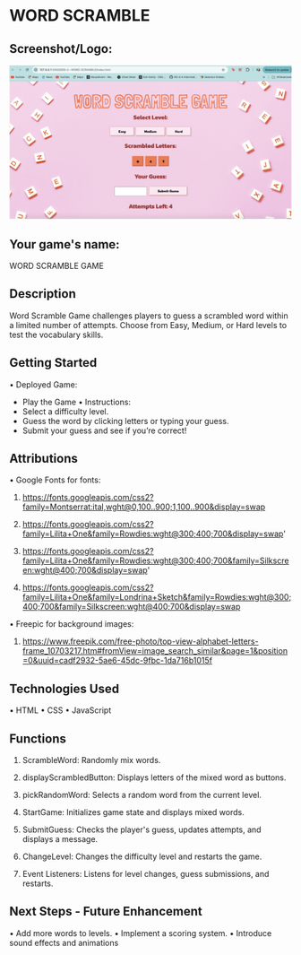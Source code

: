 # WORD SCRAMBLE

## Screenshot/Logo: 
![alt text](<assets/Screenshot 2024-10-08 at 1.00.09 PM.png>)

## Your game's name: 
WORD SCRAMBLE GAME

## Description
Word Scramble Game challenges players to guess a scrambled word within a limited number of attempts. Choose from Easy, Medium, or Hard levels to test the vocabulary skills.

## Getting Started
•	Deployed Game: 
- Play the Game
•	Instructions:
- Select a difficulty level.
- Guess the word by clicking letters or typing your guess.
- Submit your guess and see if you’re correct!

## Attributions
•	Google Fonts for fonts:
1. https://fonts.googleapis.com/css2?family=Montserrat:ital,wght@0,100..900;1,100..900&display=swap

2. https://fonts.googleapis.com/css2?family=Lilita+One&family=Rowdies:wght@300;400;700&display=swap'

3. https://fonts.googleapis.com/css2?family=Lilita+One&family=Rowdies:wght@300;400;700&family=Silkscreen:wght@400;700&display=swap'

4. https://fonts.googleapis.com/css2?family=Lilita+One&family=Londrina+Sketch&family=Rowdies:wght@300;400;700&family=Silkscreen:wght@400;700&display=swap

•	Freepic for background images:
1. https://www.freepik.com/free-photo/top-view-alphabet-letters-frame_10703217.htm#fromView=image_search_similar&page=1&position=0&uuid=cadf2932-5ae6-45dc-9fbc-1da716b1015f

## Technologies Used
•	HTML
•	CSS
•	JavaScript

## Functions
1. ScrambleWord:
 Randomly mix words.

2. displayScrambledButton: 
Displays letters of the mixed word as buttons.

3. pickRandomWord: 
Selects a random word from the current level.

4. StartGame: 
Initializes game state and displays mixed words.

5. SubmitGuess: 
Checks the player's guess, updates attempts, and displays a message.

6. ChangeLevel: 
Changes the difficulty level and restarts the game.

7. Event Listeners: 
Listens for level changes, guess submissions, and restarts.

##  Next Steps - Future Enhancement
•	Add more words to levels.
•	Implement a scoring system.
•	Introduce sound effects and animations

